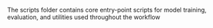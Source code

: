 The scripts folder contains core entry-point scripts for model training, evaluation, and utilities used throughout the workflow